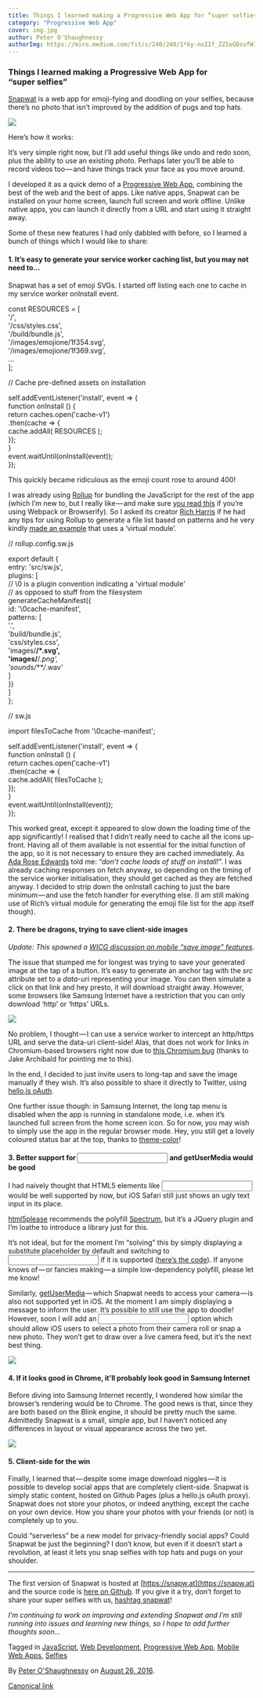 ```yaml
---
title: Things I learned making a Progressive Web App for “super selfies”
category: "Progressive Web App"
cover: img.jpg
author: Peter O'Shaughnessy
authorImg: https://miro.medium.com/fit/c/240/240/1*ky-noIIf_ZZIoGDsvfW3AA.jpeg
---
```


### Things I learned making a Progressive Web App for “super selfies”

[Snapwat](https://snapw.at) is a web app for emoji-fying and doodling on your selfies, because there’s no photo that isn’t improved by the addition of pugs and top hats.

![](https://cdn-images-1.medium.com/max/800/1*JL84isfTpBO_BRwQrZRSYw.png)

Here’s how it works:

It’s very simple right now, but I’ll add useful things like undo and redo soon, plus the ability to use an existing photo. Perhaps later you’ll be able to record videos too — and have things track your face as you move around.

I developed it as a quick demo of a [Progressive Web App](https://developers.google.com/web/fundamentals/getting-started/your-first-progressive-web-app/), combining the best of the web and the best of apps. Like native apps, Snapwat can be installed on your home screen, launch full screen and work offline. Unlike native apps, you can launch it directly from a URL and start using it straight away.

Some of these new features I had only dabbled with before, so I learned a bunch of things which I would like to share:

#### 1\. It’s easy to generate your service worker caching list, but you may not need to…

Snapwat has a set of emoji SVGs. I started off listing each one to cache in my service worker onInstall event.

const RESOURCES = \[    
  '/',    
  '/css/styles.css',    
  '/build/bundle.js',    
  '/images/emojione/1f354.svg',    
  '/images/emojione/1f369.svg',  
  ...  
\];

// Cache pre-defined assets on installation

self.addEventListener('install', event => {     
  function onInstall () {       
    return caches.open('cache-v1')  
      .then(cache => {          
        cache.addAll( RESOURCES );          
      });    
  }     
  event.waitUntil(onInstall(event));  
});

This quickly became ridiculous as the emoji count rose to around 400!

I was already using [Rollup](http://rollupjs.org/) for bundling the JavaScript for the rest of the app (which I’m new to, but I really like — and make sure [you read this](https://nolanlawson.com/2016/08/15/the-cost-of-small-modules/) if you’re using Webpack or Browserify). So I asked its creator [Rich Harris](https://twitter.com/Rich_Harris) if he had any tips for using Rollup to generate a file list based on patterns and he very kindly [made an example](https://gitlab.com/Rich-Harris/rollup-cache-manifest-example) that uses a ‘virtual module’.

// rollup.config.sw.js

export default {    
  entry: 'src/sw.js',    
  plugins: \[      
    // \\0 is a plugin convention indicating a 'virtual module'   
    // as opposed to stuff from the filesystem      
    generateCacheManifest({        
      id: '\\0cache-manifest',  
      patterns: \[  
        '.',  
        'build/bundle.js',  
        'css/styles.css',  
        'images/**/*.svg',  
        'images/**/*.png',  
        'sounds/**/*.wav'  
      \]  
    })  
  \]  
};

// sw.js

import filesToCache from '\\0cache-manifest'; 

self.addEventListener('install', event => {     
  function onInstall () {       
    return caches.open('cache-v1')  
      .then(cache => {          
        cache.addAll( filesToCache );          
      });    
  }     
  event.waitUntil(onInstall(event));  
});

This worked great, except it appeared to slow down the loading time of the app significantly! I realised that I didn’t really need to cache all the icons up-front. Having all of them available is not essential for the initial function of the app, so it is not necessary to ensure they are cached immediately. As [Ada Rose Edwards](https://medium.com/u/c2890cdd7a64) told me: _“don’t cache loads of stuff on install!”._ I was already caching responses on fetch anyway, so depending on the timing of the service worker initialisation, they should get cached as they are fetched anyway. I decided to strip down the onInstall caching to just the bare minimum — and use the fetch handler for everything else. (I am still making use of Rich’s virtual module for generating the emoji file list for the app itself though).

#### 2\. There be dragons, trying to save client-side images

_Update: This spawned a_ [_WICG discussion on mobile “save image” features_](https://discourse.wicg.io/t/save-image-feature-on-mobile-platforms/1676/1)_._

The issue that stumped me for longest was trying to save your generated image at the tap of a button. It’s easy to generate an anchor tag with the _src_ attribute set to a _data-uri_ representing your image. You can then simulate a click on that link and hey presto, it will download straight away. However, some browsers like Samsung Internet have a restriction that you can only download ‘http’ or ‘https’ URLs.

![](https://cdn-images-1.medium.com/max/800/1*XhNGo3mBfQJdRIU0H-J7Kg.png)

No problem, I thought — I can use a service worker to intercept an http/https URL and serve the data-uri client-side! Alas, that does not work for <a download> links in Chromium-based browsers right now due to [this Chromium bug](https://bugs.chromium.org/p/chromium/issues/detail?id=468227#c13) (thanks to Jake Archibald for pointing me to this).

In the end, I decided to just invite users to long-tap and save the image manually if they wish. It’s also possible to share it directly to Twitter, using [hello.js oAuth](https://adodson.com/hello.js/).

One further issue though: in Samsung Internet, the long tap menu is disabled when the app is running in standalone mode, i.e. when it’s launched full screen from the home screen icon. So for now, you may wish to simply use the app in the regular browser mode. Hey, you still get a lovely coloured status bar at the top, thanks to [theme-color](https://developers.google.com/web/updates/2015/08/using-manifest-to-set-sitewide-theme-color?hl=en)!

#### 3\. Better support for <input type=”color”> and getUserMedia would be good

I had naively thought that HTML5 elements like <input type=”color”> would be well supported by now, but iOS Safari still just shows an ugly text input in its place.

[html5please](http://html5please.com/) recommends the polyfill [Spectrum](https://github.com/bgrins/spectrum), but it’s a JQuery plugin and I’m loathe to introduce a library just for this.

It’s not ideal, but for the moment I’m “solving” this by simply displaying a substitute placeholder by default and switching to <input type=”color”> if it is supported ([here’s the code](https://github.com/SamsungInternet/snapwat/blob/master/src/shared/inputColour.js)). If anyone knows of — or fancies making — a simple low-dependency polyfill, please let me know!

Similarly, [getUserMedia](https://developer.mozilla.org/en/docs/Web/API/Navigator/getUserMedia) — which Snapwat needs to access your camera — is also not supported yet in iOS. At the moment I am simply displaying a message to inform the user. It’s possible to still use the app to doodle! However, soon I will add an <input type=”file”> option which should allow iOS users to select a photo from their camera roll or snap a new photo. They won’t get to draw over a live camera feed, but it’s the next best thing.

![](https://cdn-images-1.medium.com/max/800/1*uLrclX0tUykfMPNqpKwflg.png)

#### 4\. If it looks good in Chrome, it’ll probably look good in Samsung Internet

Before diving into Samsung Internet recently, I wondered how similar the browser’s rendering would be to Chrome. The good news is that, since they are both based on the Blink engine, it should be pretty much the same. Admittedly Snapwat is a small, simple app, but I haven’t noticed any differences in layout or visual appearance across the two yet.

![](https://cdn-images-1.medium.com/max/800/1*_yWhzQd_I2llzevBFgMkGg.png)

#### 5\. Client-side for the win

Finally, I learned that — despite some image download niggles — it is possible to develop social apps that are completely client-side. Snapwat is simply static content, hosted on Github Pages (plus a hello.js oAuth proxy). Snapwat does not store your photos, or indeed anything, except the cache on your own device. How you share your photos with your friends (or not) is completely up to you.

Could “serverless” be a new model for privacy-friendly social apps? Could Snapwat be just the beginning? I don’t know, but even if it doesn’t start a revolution, at least it lets you snap selfies with top hats and pugs on your shoulder.

* * *

The first version of Snapwat is hosted at [https://snapw.at](https://snapw.at) and the source code is [here on Github](https://github.com/SamsungInternet/snapwat/). If you give it a try, don’t forget to share your super selfies with us, [hashtag snapwat](https://twitter.com/search?q=%23snapwat&src=typd)!

_I’m continuing to work on improving and extending Snapwat and I’m still running into issues and learning new things, so I hope to add further thoughts soon…_

Tagged in [JavaScript](https://medium.com/tag/javascript), [Web Development](https://medium.com/tag/web-development), [Progressive Web App](https://medium.com/tag/progressive-web-app), [Mobile Web Apps](https://medium.com/tag/mobile-web-apps), [Selfies](https://medium.com/tag/selfie)

By [Peter O'Shaughnessy](https://medium.com/@poshaughnessy) on [August 26, 2016](https://medium.com/p/49e76d154e4f).

[Canonical link](https://medium.com/@poshaughnessy/things-i-learned-making-a-progressive-web-app-for-super-selfies-49e76d154e4f)